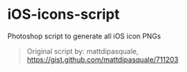 iOS-icons-script
================

Photoshop script to generate all iOS icon PNGs


> Original script by: mattdipasquale, https://gist.github.com/mattdipasquale/711203
